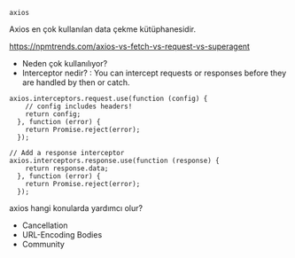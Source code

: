 `axios`

Axios en çok kullanılan data çekme kütüphanesidir.

https://npmtrends.com/axios-vs-fetch-vs-request-vs-superagent

-   Neden çok kullanılıyor?
-   Interceptor nedir? : You can intercept requests or responses before they are handled by then or catch.

```
axios.interceptors.request.use(function (config) {
    // config includes headers!
    return config;
  }, function (error) {
    return Promise.reject(error);
  });

// Add a response interceptor
axios.interceptors.response.use(function (response) {
    return response.data;
  }, function (error) {
    return Promise.reject(error);
  });
```

axios hangi konularda yardımcı olur?

-   Cancellation
-   URL-Encoding Bodies
-   Community
